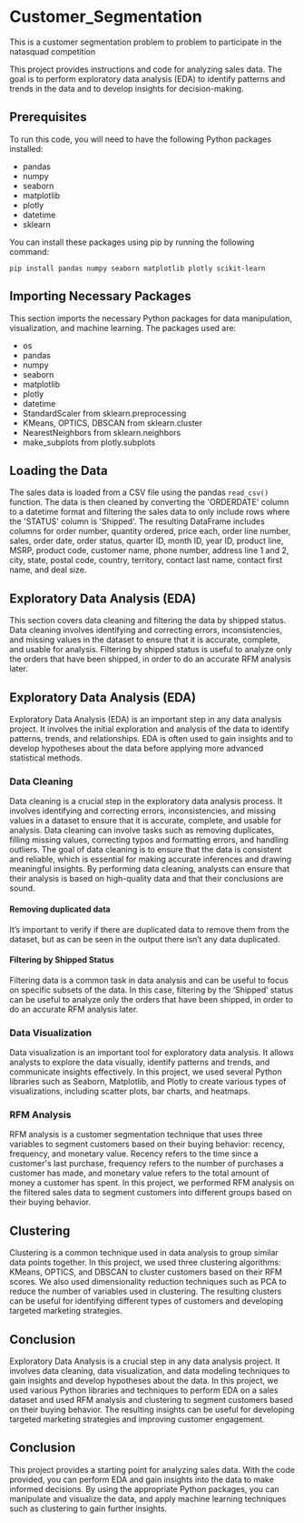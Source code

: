 # Customer_Segmentation
 This is a customer segmentation problem to problem to participate in the natasquad competition

This project provides instructions and code for analyzing sales data. The goal is to perform exploratory data analysis (EDA) to identify patterns and trends in the data and to develop insights for decision-making.

## Prerequisites

To run this code, you will need to have the following Python packages installed:

- pandas
- numpy
- seaborn
- matplotlib
- plotly
- datetime
- sklearn

You can install these packages using pip by running the following command:

```
pip install pandas numpy seaborn matplotlib plotly scikit-learn
```

## Importing Necessary Packages

This section imports the necessary Python packages for data manipulation, visualization, and machine learning. The packages used are:

- os
- pandas
- numpy
- seaborn
- matplotlib
- plotly
- datetime
- StandardScaler from sklearn.preprocessing
- KMeans, OPTICS, DBSCAN from sklearn.cluster
- NearestNeighbors from sklearn.neighbors
- make_subplots from plotly.subplots

## Loading the Data

The sales data is loaded from a CSV file using the pandas `read_csv()` function. The data is then cleaned by converting the 'ORDERDATE' column to a datetime format and filtering the sales data to only include rows where the 'STATUS' column is 'Shipped'. The resulting DataFrame includes columns for order number, quantity ordered, price each, order line number, sales, order date, order status, quarter ID, month ID, year ID, product line, MSRP, product code, customer name, phone number, address line 1 and 2, city, state, postal code, country, territory, contact last name, contact first name, and deal size.

## Exploratory Data Analysis (EDA)

This section covers data cleaning and filtering the data by shipped status. Data cleaning involves identifying and correcting errors, inconsistencies, and missing values in the dataset to ensure that it is accurate, complete, and usable for analysis. Filtering by shipped status is useful to analyze only the orders that have been shipped, in order to do an accurate RFM analysis later.

## Exploratory Data Analysis (EDA)

Exploratory Data Analysis (EDA) is an important step in any data analysis project. It involves the initial exploration and analysis of the data to identify patterns, trends, and relationships. EDA is often used to gain insights and to develop hypotheses about the data before applying more advanced statistical methods.

### Data Cleaning

Data cleaning is a crucial step in the exploratory data analysis process. It involves identifying and correcting errors, inconsistencies, and missing values in a dataset to ensure that it is accurate, complete, and usable for analysis. Data cleaning can involve tasks such as removing duplicates, filling missing values, correcting typos and formatting errors, and handling outliers. The goal of data cleaning is to ensure that the data is consistent and reliable, which is essential for making accurate inferences and drawing meaningful insights. By performing data cleaning, analysts can ensure that their analysis is based on high-quality data and that their conclusions are sound.

#### Removing duplicated data

It’s important to verify if there are duplicated data to remove them from the dataset, but as can be seen in the output there isn’t any data duplicated.

#### Filtering by Shipped Status

Filtering data is a common task in data analysis and can be useful to focus on specific subsets of the data. In this case, filtering by the ‘Shipped’ status can be useful to analyze only the orders that have been shipped, in order to do an accurate RFM analysis later.

### Data Visualization

Data visualization is an important tool for exploratory data analysis. It allows analysts to explore the data visually, identify patterns and trends, and communicate insights effectively. In this project, we used several Python libraries such as Seaborn, Matplotlib, and Plotly to create various types of visualizations, including scatter plots, bar charts, and heatmaps.

### RFM Analysis

RFM analysis is a customer segmentation technique that uses three variables to segment customers based on their buying behavior: recency, frequency, and monetary value. Recency refers to the time since a customer's last purchase, frequency refers to the number of purchases a customer has made, and monetary value refers to the total amount of money a customer has spent. In this project, we performed RFM analysis on the filtered sales data to segment customers into different groups based on their buying behavior.

## Clustering

Clustering is a common technique used in data analysis to group similar data points together. In this project, we used three clustering algorithms: KMeans, OPTICS, and DBSCAN to cluster customers based on their RFM scores. We also used dimensionality reduction techniques such as PCA to reduce the number of variables used in clustering. The resulting clusters can be useful for identifying different types of customers and developing targeted marketing strategies.

## Conclusion

Exploratory Data Analysis is a crucial step in any data analysis project. It involves data cleaning, data visualization, and data modeling techniques to gain insights and develop hypotheses about the data. In this project, we used various Python libraries and techniques to perform EDA on a sales dataset and used RFM analysis and clustering to segment customers based on their buying behavior. The resulting insights can be useful for developing targeted marketing strategies and improving customer engagement.

## Conclusion

This project provides a starting point for analyzing sales data. With the code provided, you can perform EDA and gain insights into the data to make informed decisions. By using the appropriate Python packages, you can manipulate and visualize the data, and apply machine learning techniques such as clustering to gain further insights.